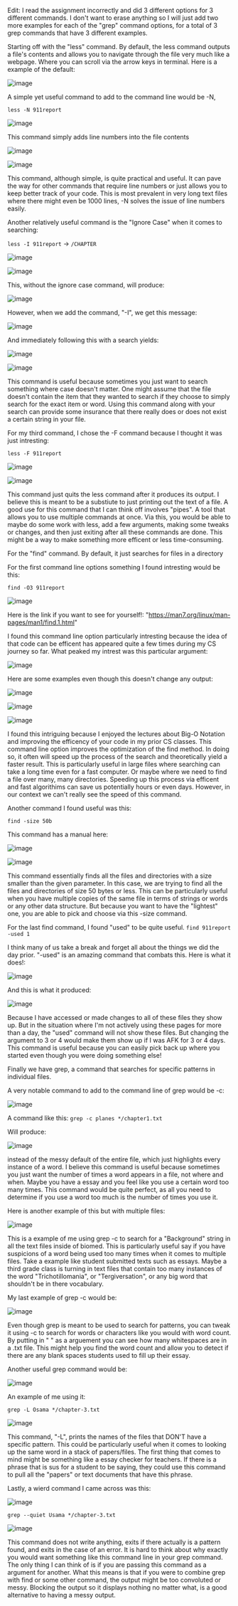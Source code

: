 Edit:
I read the assignment incorrectly and did 3 different options for 3 different commands. I don't want to erase anything so I will just add two more examples for each of the "grep" command options, for a total of 3 grep commands that have 3 different examples.

Starting off with the "less" command. By default, the less command outputs a file's contents and allows you to navigate through the file very much like a webpage. 
Where you can scroll via the arrow keys in terminal. Here is a example of the default:

![image](https://user-images.githubusercontent.com/86514102/199015335-dc96e0c2-b798-4565-94e4-816ef67a0247.png)


A simple yet useful command to add to the command line would be -N, 

```less -N 911report```

![image](https://user-images.githubusercontent.com/86514102/199020743-82dd5c5f-1219-4735-a771-951104ec53cc.png)

This command simply adds line numbers into the file contents

![image](https://user-images.githubusercontent.com/86514102/199020920-e432a661-18f7-43ce-897c-1ecc4f1200d9.png)


![image](https://user-images.githubusercontent.com/86514102/199020959-9d46431b-a2d4-4331-b535-dd7a616e3234.png)

This command, although simple, is quite practical and useful. It can pave the way for other commands that require line numbers or just allows you to keep 
better track of your code. This is most prevalent in very long text files where there might even be 1000 lines, -N solves the issue of line numbers easily.


Another relatively useful command is the "Ignore Case" when it comes to searching:

```less -I 911report``` -> ```/CHAPTER```

![image](https://user-images.githubusercontent.com/86514102/199023147-7c35c0a5-ba0d-4763-9996-1e338099d064.png)

![image](https://user-images.githubusercontent.com/86514102/199024299-59411a26-c273-42e1-af96-962a8ae3e4f4.png)

This, without the ignore case command, will produce:

![image](https://user-images.githubusercontent.com/86514102/199024341-86782dda-1d32-4499-8a63-0882be8cb68a.png)

However, when we add the command, "-I", we get this message:

![image](https://user-images.githubusercontent.com/86514102/199024469-edb62ba4-49a4-4df9-adbb-7b5c35464709.png)

And immediately following this with a search yields:

![image](https://user-images.githubusercontent.com/86514102/199024957-48eb644f-78f2-455b-91b0-922483fd3b48.png)


![image](https://user-images.githubusercontent.com/86514102/199024645-cc851f7c-02b8-4dab-8f5a-f70c33bfa80a.png)

This command is useful because sometimes you just want to search something where case doesn't matter. One might assume that the file doesn't contain the item that they 
wanted to search if they choose to simply search for the exact item or word. Using this command along with your search can provide some insurance that there
really does or does not exist a certain string in your file. 


For my third command, I chose the -F command because I thought it was just intresting:

```less -F 911report```

![image](https://user-images.githubusercontent.com/86514102/199030205-737c8e95-044c-42a1-b525-59b8c4a20dce.png)


![image](https://user-images.githubusercontent.com/86514102/199030158-c9777f2c-c06f-4934-ae0d-fa8250dad860.png)

This command just quits the less command after it produces its output. I believe this is meant to be a substiute to just printing out the text of a file. 
A good use for this command that I can think off involves "pipes". A tool that allows you to use multiple commands at once. Via this, you would be able to
maybe do some work with less, add a few arguments, making some tweaks or changes, and then just exiting after all these commands are done. This might be a way to
make something more efficent or less time-consuming.















For the "find" command. By default, it just searches for files in a directory

For the first command line options something I found intresting would be this:

```find -O3 911report```

![image](https://user-images.githubusercontent.com/86514102/199008990-bae45393-ecf3-48d3-bdcd-093f614e8cf4.png)

Here is the link if you want to see for yourself!: "https://man7.org/linux/man-pages/man1/find.1.html"

I found this command line option particularly intresting because the idea of that code can be efficent has appeared quite a few times during my CS journey so far. 
What peaked my intrest was this particular argument: 

![image](https://user-images.githubusercontent.com/86514102/199009519-c921dece-bdcd-48e6-b3fd-2ff3e9d312dd.png)

Here are some examples even though this doesn't change any output:

![image](https://user-images.githubusercontent.com/86514102/199013666-e1d89d57-5e4c-4ef2-862c-f5127392b8fa.png)

![image](https://user-images.githubusercontent.com/86514102/199014564-6663bf92-3547-42cb-8994-9d1bf881eef3.png)

![image](https://user-images.githubusercontent.com/86514102/199014737-7ecb3660-83a2-4bd8-b5db-190bbd7c1ca8.png)




I found this intriguing because I enjoyed the lectures about Big-O Notation and improving the efficency of your code in my prior CS classes. This command line option 
improves the optimization of the find method. In doing so, it often will speed up the process of the search and theoretically yield a faster result. This is particularly useful
in large files where searching can take a long time even for a fast computer. Or maybe where we need to find a file over many, many directories. Speeding up this process
via efficent and fast algorithims can save us potentially hours or even days. However, in our context we can't really see the speed of this command.


Another command I found useful was this:

```find -size 50b```

This command has a manual here:

![image](https://user-images.githubusercontent.com/86514102/199042822-53e127a4-a0b1-4ac0-a625-42a53daeec10.png)


![image](https://user-images.githubusercontent.com/86514102/199042798-cefe243c-d660-457e-b5f3-c2e2fe7d7f2c.png)

This command essentially finds all the files and directories with a size smaller than the given parameter. In this case, we are trying to find all the files and directories of size 50 bytes or less. This can be particularly useful when you have multiple copies of the same file in terms of strings or words or any other data structure. But because you want to have the "lightest" one, you are able to pick and choose via this -size command.


For the last find command, I found "used" to be quite useful.
```find 911report -used 1```

I think many of us take a break and forget all about the things we did the day prior. "-used" is an amazing command that combats this. Here is what it does!:

![image](https://user-images.githubusercontent.com/86514102/199045921-ab4491bb-ed1a-4b1a-8093-ff33688526b1.png)

And this is what it produced:

![image](https://user-images.githubusercontent.com/86514102/199046092-ac7338f3-e524-4ab7-8b84-946446da36bd.png)

Because I have accessed or made changes to all of these files they show up. But in the situation where I'm not actively using these pages for more than a day, the "used" command will not show these files. But changing the argument to 3 or 4 would make them show up if I was AFK for 3 or 4 days. This command is useful because you can easily pick back up where you started even though you were doing something else!





Finally we have grep, a command that searches for specific patterns in individual files.

A very notable command to add to the command line of grep would be -c:

![image](https://user-images.githubusercontent.com/86514102/199048319-505c3906-ec91-4924-94dc-7c6cca35e353.png)

A command like this:
```grep -c planes */chapter1.txt```

Will produce:

![image](https://user-images.githubusercontent.com/86514102/199048488-2682ff04-e8c0-4f7b-b315-37cdebdd0346.png)

instead of the messy default of the entire file, which just highlights every instance of a word. 
I believe this command is useful because sometimes you just want the number of times a word appears in a file, not where and when. Maybe you have a essay and you feel like you use a certain word too many times. This command would be quite perfect, as all you need to determine if you use a word too much is the number of times you use it.

Here is another example of this but with multiple files:

![image](https://user-images.githubusercontent.com/86514102/201457429-d8fe3725-cc4e-4d36-9713-54ec10d15d86.png)

This is a example of me using grep -c to search for a "Background" string in all the text files inside of biomed. This is particularly useful say if you have suspicions of a word being used too many times when it comes to multiple files. Take a example like student submitted texts such as essays. Maybe a third grade class is turning in text files that contain too many instances of the word "Trichotillomania", or "Tergiversation", or any big word that shouldn't be in there vocabulary. 

My last example of grep -c would be:

![image](https://user-images.githubusercontent.com/86514102/201457756-32a73fa8-3fba-4839-8bfd-8b74ca435364.png)

Even though grep is meant to be used to search for patterns, you can tweak it using -c to search for words or characters like you would with word count. By putting in " " as a arguement you can see how many whitespaces are in a .txt file. This might help you find the word count and allow you to detect if there are any blank spaces students used to fill up their essay.


Another useful grep command would be:

![image](https://user-images.githubusercontent.com/86514102/199049128-3f7ec363-6a3b-4fc7-82ea-edaad0881a9f.png)

An example of me using it:

```grep -L Osama */chapter-3.txt```

![image](https://user-images.githubusercontent.com/86514102/199049386-15ee5276-9a4d-41d3-af6c-485335e8aa1d.png)

This command, "-L", prints the names of the files that DON'T have a specific pattern. This could be particularly useful when it comes to looking up the same word in a stack of papers/files. The first thing that comes to mind might be something like a essay checker for teachers. If there is a phrase that is sus for a student to be saying, they could use this command to pull all the "papers" or text documents that have this phrase. 


Lastly, a wierd command I came across was this:

![image](https://user-images.githubusercontent.com/86514102/199050517-5e5a2f3f-1bec-4384-84ca-6822e4043279.png)

```grep --quiet Usama */chapter-3.txt```


![image](https://user-images.githubusercontent.com/86514102/199050750-d9d353f0-f3d9-4549-8af9-4625dd7dcfa2.png)

This command does not write anything, exits if there actually is a pattern found, and exits in the case of an error. It is hard to think about why exactly you would want something like this command line in your grep command. The only thing I can think of is if you are passing this command as a argument for another. What this means is that if you were to combine grep with find or some other command, the output might be too convoluted or messy. Blocking the output so it displays nothing no matter what, is a good alternative to having a messy output. 










